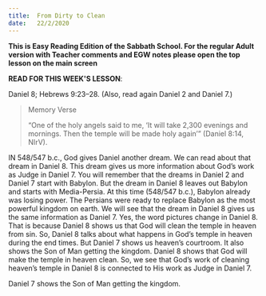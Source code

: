 ```yaml
---
title:  From Dirty to Clean
date:   22/2/2020
---
```


**This is Easy Reading Edition of the Sabbath School. For the regular Adult version with Teacher comments and EGW notes please open the top lesson on the main screen** 

**READ FOR THIS WEEK'S LESSON**:

Daniel 8; Hebrews 9:23–28. (Also, read again Daniel 2 and Daniel 7.)

> <p>Memory Verse</p>
> “One of the holy angels said to me, ‘It will take 2,300 evenings and mornings. Then the temple will be made holy again’” (Daniel 8:14, NIrV).

IN 548/547 b.c., God gives Daniel another dream. We can read about that dream in Daniel 8. This dream gives us more information about God’s work as Judge in Daniel 7. You will remember that the dreams in Daniel 2 and Daniel 7 start with Babylon. But the dream in Daniel 8 leaves out Babylon and starts with Media-Persia. At this time (548/547 b.c.), Babylon already was losing power. The Persians were ready to replace Babylon as the most powerful kingdom on earth. We will see that the dream in Daniel 8 gives us the same information as Daniel 7. Yes, the word pictures change in Daniel 8. That is because Daniel 8 shows us that God will clean the temple in heaven from sin. So, Daniel 8 talks about what happens in God’s temple in heaven during the end times. But Daniel 7 shows us heaven’s courtroom. It also shows the Son of Man getting the kingdom. Daniel 8 shows that God will make the temple in heaven clean. So, we see that God’s work of cleaning heaven’s temple in Daniel 8 is connected to His work as Judge in Daniel 7.

Daniel 7 shows the Son of Man getting the kingdom.
